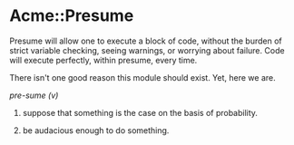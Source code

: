 # Acme::Presume

Presume will allow one to execute a block of code, without the burden of strict
variable checking, seeing warnings, or worrying about failure. Code will execute
perfectly, within presume, every time.

There isn't one good reason this module should exist. Yet, here we are.

_*pre-sume* (v)_

1. suppose that something is the case on the basis of probability.

2. be audacious enough to do something.
